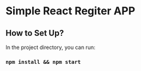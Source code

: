 # Simple React Regiter APP

## How to Set Up?

In the project directory, you can run:

### `npm install && npm start` 

